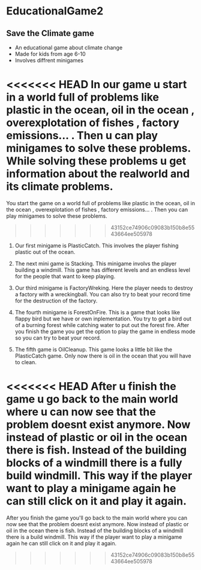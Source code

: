 # EducationalGame2

## Save the Climate game
- An educational game about climate change
- Made for kids from age 6-10
- Involves diffrent minigames 

<<<<<<< HEAD
In our game u start in a world full of problems like plastic in the ocean, oil in the ocean , overexplotation of fishes , factory emissions... . Then u can play minigames to solve these problems. While solving these problems u get information about the realworld and its climate problems.
=======
You start the game on a world full of problems like plastic in the ocean, oil in the ocean , overexplotation of fishes , factory emissions... . Then you can play minigames to solve these problems. 
>>>>>>> 43152ce74906c09083b150b8e5543664ee505978

1. Our first minigame is PlasticCatch. This involves the player fishing plastic out of the ocean. 

2. The next mini game is Stacking. This minigame involvs the player building a windmill. This game has different levels and an endless level for the people that want to keep playing. 

3. Our third minigame is FactoryWreking. Here the player needs to destroy a factory with a wreckingball. You can also try to beat your record time for the destruction of the factory. 

4. The fourth minigame is ForestOnFire. This is a game that looks like flappy bird but we have or own inplementation. You try to get a bird out of a burning forest while catching water to put out the forest fire. After you finish the game you get the option to play the game in endless mode so you can try to beat your record. 

5. The fifth game is OilCleanup. This game looks a little bit like the PlasticCatch game. Only now there is oil in the ocean that you will have to clean. 

<<<<<<< HEAD
After u finish the game u go back to the main world where u can now see that the problem doesnt exist anymore. Now instead of plastic or oil in the ocean there is fish. Instead of the building blocks of a windmill there is a fully build windmill. This way if the player want to play a minigame again he can still click on it and play it again. 
=======
After you finish the game you'll go back to the main world where you can now see that the problem doesnt exist anymore. Now instead of plastic or oil in the ocean there is fish. Instead of the building blocks of a windmill there is a build windmill. This way if the player want to play a minigame again he can still click on it and play it again. 
>>>>>>> 43152ce74906c09083b150b8e5543664ee505978
